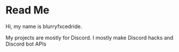 # Read Me
Hi, my name is blurryfxcedride.

My projects are mostly for Discord. I mostly make Discord hacks and Discord bot APIs
